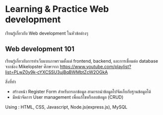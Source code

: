 
# Learning & Practice Web development

เรียนรู้เกี่ยวกับ Web development ในหัวข้อต่างๆ


## Web development 101

เรียนรู้เกี่ยวกับการทำเว็บแบบภาพรวมตั้งแต่ frontend, backend, และการเชื่อมต่อ database จากช่อง Mikelopster ศึกษาจาก https://www.youtube.com/playlist?list=PLwZ0y9k-cYXCSSU3ujBqBWMbtZcW2OGkA

สิ่งที่ทำ 
- สร้างหน้า Register Form สำหรับกรอกข้อมูล สามารถนำข้อมูลไปจัดเก็บกับฐานข้อมูลได้ 
- มีหน้าจัดการ User management เพื่อแก้ไขหรือลบข้อมูล (CRUD)

Using : HTML, CSS, Javascript, Node.js(express.js), MySQL

